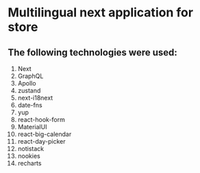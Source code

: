 # Multilingual next application for store

## The following technologies were used:
1. Next
2. GraphQL
3. Apollo
4. zustand
5. next-i18next
6. date-fns
7. yup
8. react-hook-form
9. MaterialUI
10. react-big-calendar
11. react-day-picker
12. notistack
13. nookies
14. recharts